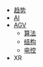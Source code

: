 <!-- 侧边栏 docs/_sidebar.md -->
* [趋势](cn/explore/readme.md)
* [AI](cn/explore/ai.md)
* [AGV](cn/explore/agv/agv.md)
  * [算法](cn/explore/agv/algorithm.md)
  * [结构](agv/me.md)
  * [电控](agv/eee.md)
* XR
  
